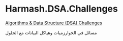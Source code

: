 # Harmash.DSA.Challenges

[Algorithms & Data Structure (DSA) Challenges](https://harmash.com/algorithms-and-data-structure/overview/)

مسائل في الخوارزميات وهياكل البيانات مع الحلول
